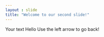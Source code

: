 ```yaml
---
layout : slide
title: "Welcome to our second slide!"
---
```

Your text Hello
Use the left arrow to go back!
